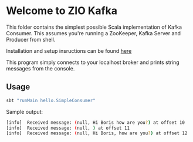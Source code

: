 # Welcome to ZIO Kafka 

This folder contains the simplest possible Scala implementation of Kafka Сonsumer. 
This assumes you're running a ZooKeeper, Kafka Server and Producer from shell. 

Installation and setup insructions can be found [here](https://tecadmin.net/install-apache-kafka-ubuntu)

This program simply connects to your localhost  broker and prints string messages from the console. 

## Usage
```bash
sbt "runMain hello.SimpleConsumer"
```
Sample output:
```bash
[info]  Received message: (null, Hi Boris how are you?) at offset 10
[info]  Received message: (null, ) at offset 11
[info]  Received message: (null, Hi Boris, how are you?) at offset 12
```
